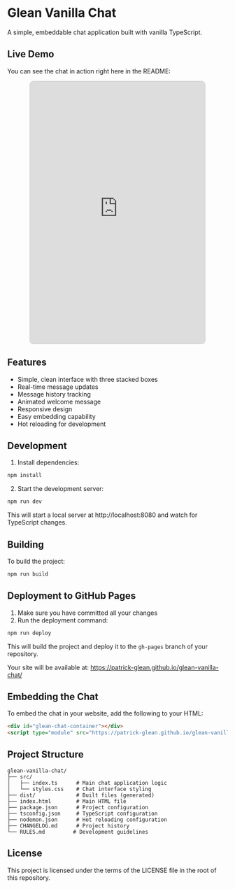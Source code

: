 # Glean Vanilla Chat

A simple, embeddable chat application built with vanilla TypeScript.

## Live Demo

You can see the chat in action right here in the README:

<div align="center">
  <iframe 
    src="https://patrick-glean.github.io/glean-vanilla-chat/"
    width="400"
    height="600"
    style="border: 1px solid #ccc; border-radius: 8px;"
    title="Glean Chat Demo"
  ></iframe>
</div>

## Features

- Simple, clean interface with three stacked boxes
- Real-time message updates
- Message history tracking
- Animated welcome message
- Responsive design
- Easy embedding capability
- Hot reloading for development

## Development

1. Install dependencies:
```bash
npm install
```

2. Start the development server:
```bash
npm run dev
```

This will start a local server at http://localhost:8080 and watch for TypeScript changes.

## Building

To build the project:
```bash
npm run build
```

## Deployment to GitHub Pages

1. Make sure you have committed all your changes
2. Run the deployment command:
```bash
npm run deploy
```

This will build the project and deploy it to the `gh-pages` branch of your repository.

Your site will be available at: https://patrick-glean.github.io/glean-vanilla-chat/

## Embedding the Chat

To embed the chat in your website, add the following to your HTML:

```html
<div id="glean-chat-container"></div>
<script type="module" src="https://patrick-glean.github.io/glean-vanilla-chat/index.js"></script>
```

## Project Structure

```
glean-vanilla-chat/
├── src/
│   ├── index.ts      # Main chat application logic
│   └── styles.css    # Chat interface styling
├── dist/             # Built files (generated)
├── index.html        # Main HTML file
├── package.json      # Project configuration
├── tsconfig.json     # TypeScript configuration
├── nodemon.json      # Hot reloading configuration
├── CHANGELOG.md      # Project history
└── RULES.md         # Development guidelines
```

## License

This project is licensed under the terms of the LICENSE file in the root of this repository.
